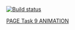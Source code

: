 [![Build status](https://ci.appveyor.com/api/projects/status/tefhmykh5meur43s?svg=true)](https://ci.appveyor.com/project/DiRover/ahj-homework-anim-9-0)




[PAGE Task 9 ANIMATION](https://dirover.github.io/ahj-homework-anim-9.0/)